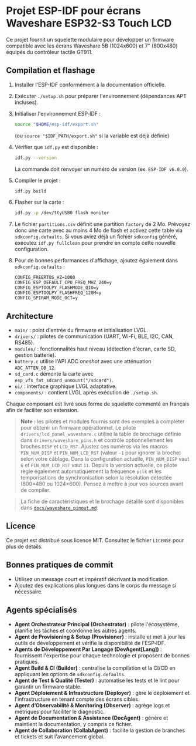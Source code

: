 # Projet ESP-IDF pour écrans Waveshare ESP32-S3 Touch LCD

Ce projet fournit un squelette modulaire pour développer un firmware compatible avec les écrans Waveshare 5B (1024x600) et 7" (800x480) équipés du contrôleur tactile GT911.

## Compilation et flashage

1. Installer l'ESP-IDF conformément à la documentation officielle.
2. Exécuter `./setup.sh` pour préparer l'environnement (dépendances APT
   incluses).


3. Initialiser l'environnement ESP‑IDF :
   ```bash
   source "$HOME/esp-idf/export.sh"
   ```
   (ou `source "$IDF_PATH/export.sh"` si la variable est déjà définie)

4. Vérifier que `idf.py` est disponible :
   ```bash
   idf.py --version
   ```
   La commande doit renvoyer un numéro de version (ex. `ESP-IDF v6.0.0`).
5. Compiler le projet :
   ```bash
   idf.py build
   ```
6. Flasher sur la carte :
   ```bash
   idf.py -p /dev/ttyUSB0 flash monitor
   ```
7. Le fichier `partitions.csv` définit une partition `factory` de 2 Mo. Prévoyez donc une carte avec au moins 4 Mo de flash et activez cette table via `sdkconfig.defaults`.
   Si vous aviez déjà un fichier `sdkconfig` généré, exécutez `idf.py fullclean` pour prendre en compte cette nouvelle configuration.
8. Pour de bonnes performances d'affichage, ajoutez également dans `sdkconfig.defaults` :
   ```
   CONFIG_FREERTOS_HZ=1000
   CONFIG_ESP_DEFAULT_CPU_FREQ_MHZ_240=y
   CONFIG_ESPTOOLPY_FLASHMODE_QIO=y
   CONFIG_ESPTOOLPY_FLASHFREQ_120M=y
   CONFIG_SPIRAM_MODE_OCT=y
   ```

## Architecture

- `main/` : point d'entrée du firmware et initialisation LVGL.
- `drivers/` : pilotes de communication (UART, Wi-Fi, BLE, I2C, CAN, RS485).
- `modules/` : fonctionnalités haut niveau (détection d'écran, carte SD, gestion batterie).
- `battery.c` utilise l'API ADC *oneshot* avec une atténuation `ADC_ATTEN_DB_12`.
- `sd_card.c` démonte la carte avec `esp_vfs_fat_sdcard_unmount("/sdcard")`.
- `ui/` : interface graphique LVGL adaptative.
- `components/` : contient LVGL après exécution de `./setup.sh`.

Chaque composant est livré sous forme de squelette commenté en français afin de faciliter son extension.

> **Note :** les pilotes et modules fournis sont des exemples à compléter pour obtenir un firmware opérationnel. Le pilote `drivers/lcd_panel_waveshare.c` utilise la table de brochage définie dans `drivers/waveshare_pins.h` et contrôle optionnellement les broches `DISP` et `LCD_RST`. Ajustez ces numéros via les macros `PIN_NUM_DISP` et `PIN_NUM_LCD_RST` (valeur `-1` pour ignorer la broche) selon votre câblage.
> Dans la configuration actuelle, `PIN_NUM_DISP` vaut `6` et `PIN_NUM_LCD_RST` vaut `11`.
> Depuis la version actuelle, ce pilote règle également automatiquement la fréquence
> `pclk` et les temporisations de synchronisation selon la résolution détectée (800×480
> ou 1024×600). Pensez à mettre à jour vos sources avant de compiler.
>


> La fiche de caractéristiques et le brochage détaillé sont disponibles dans
> [`docs/waveshare_pinout.md`](docs/waveshare_pinout.md).

## Licence

Ce projet est distribué sous licence MIT. Consultez le fichier `LICENSE` pour plus de détails.

## Bonnes pratiques de commit

- Utilisez un message court et impératif décrivant la modification.
- Ajoutez des explications plus longues dans le corps du message si nécessaire.

## Agents spécialisés
- **Agent Orchestrateur Principal (Orchestrator)** : pilote l'écosystème, planifie les tâches et coordonne les autres agents.
- **Agent de Provisioning & Setup (Provisioner)** : installe et met à jour les outils de développement et vérifie la disponibilité de l'ESP‑IDF.
- **Agents de Développement Par Langage (DevAgent[Lang])** : fournissent l'expertise pour chaque technologie et proposent de bonnes pratiques.
- **Agent Build & CI (Builder)** : centralise la compilation et la CI/CD en appliquant les options de `sdkconfig.defaults`.
- **Agent de Test & Qualité (Tester)** : automatise les tests et le lint pour garantir un firmware stable.
- **Agent Déploiement & Infrastructure (Deployer)** : gère le déploiement et l'infrastructure en tenant compte des écrans cibles.
- **Agent d’Observabilité & Monitoring (Observer)** : agrège logs et métriques pour faciliter le diagnostic.
- **Agent de Documentation & Assistance (DocAgent)** : génère et maintient la documentation, y compris ce fichier.
- **Agent de Collaboration (CollabAgent)** : facilite la gestion de branches et tickets et suit l'avancement global.
